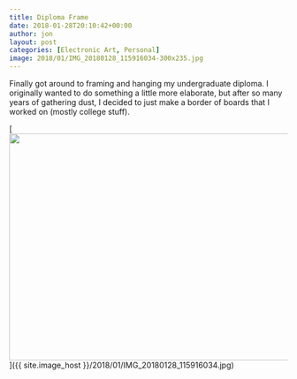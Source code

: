 ```yaml
---
title: Diploma Frame
date: 2018-01-28T20:10:42+00:00
author: jon
layout: post
categories: [Electronic Art, Personal]
image: 2018/01/IMG_20180128_115916034-300x235.jpg
---
```

Finally got around to framing and hanging my undergraduate diploma. I originally wanted to do something a little more elaborate, but after so many years of gathering dust, I decided to just make a border of boards that I worked on (mostly college stuff).

[<img class="aligncenter size-large wp-image-602" src="{{ site.image_host }}/2018/01/IMG_20180128_115916034-1024x801.jpg" alt="" width="525" height="411" srcset="{{ site.image_host }}/2018/01/IMG_20180128_115916034-1024x801.jpg 1024w, {{ site.image_host }}/2018/01/IMG_20180128_115916034-300x235.jpg 300w, {{ site.image_host }}/2018/01/IMG_20180128_115916034-768x601.jpg 768w" sizes="(max-width: 525px) 100vw, 525px" />]({{ site.image_host }}/2018/01/IMG_20180128_115916034.jpg)